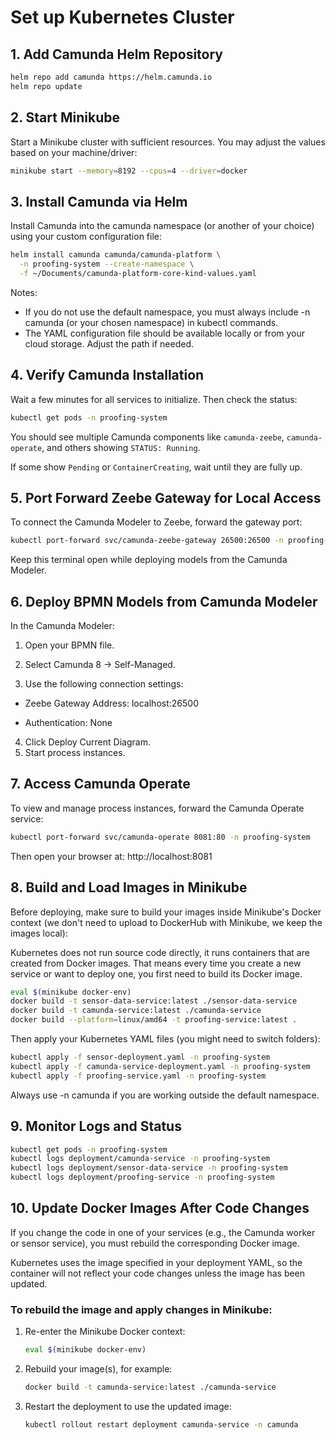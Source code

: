 # Set up Kubernetes Cluster

## 1. Add Camunda Helm Repository
```bash
helm repo add camunda https://helm.camunda.io
helm repo update
```

## 2. Start Minikube
Start a Minikube cluster with sufficient resources. You may adjust the values based on your machine/driver:
```bash
minikube start --memory=8192 --cpus=4 --driver=docker
```

## 3. Install Camunda via Helm
Install Camunda into the camunda namespace (or another of your choice) using your custom configuration file:

```bash
helm install camunda camunda/camunda-platform \
  -n proofing-system --create-namespace \
  -f ~/Documents/camunda-platform-core-kind-values.yaml
```
Notes:
- If you do not use the default namespace, you must always include -n camunda (or your chosen namespace) in kubectl commands.
- The YAML configuration file should be available locally or from your cloud storage. Adjust the path if needed.

## 4. Verify Camunda Installation
Wait a few minutes for all services to initialize. Then check the status:

```bash
kubectl get pods -n proofing-system
```
You should see multiple Camunda components like ```camunda-zeebe```, ```camunda-operate```, and others showing ```STATUS: Running```.

If some show ```Pending``` or ```ContainerCreating```, wait until they are fully up.

## 5. Port Forward Zeebe Gateway for Local Access
To connect the Camunda Modeler to Zeebe, forward the gateway port:

```bash
kubectl port-forward svc/camunda-zeebe-gateway 26500:26500 -n proofing-system
```
Keep this terminal open while deploying models from the Camunda Modeler.

## 6. Deploy BPMN Models from Camunda Modeler
In the Camunda Modeler:

1. Open your BPMN file.

2. Select Camunda 8 → Self-Managed.

3. Use the following connection settings:

- Zeebe Gateway Address: localhost:26500

- Authentication: None

4. Click Deploy Current Diagram.
5. Start process instances.

## 7. Access Camunda Operate
To view and manage process instances, forward the Camunda Operate service:

```bash
kubectl port-forward svc/camunda-operate 8081:80 -n proofing-system
```
Then open your browser at: http://localhost:8081

## 8. Build and Load Images in Minikube
Before deploying, make sure to build your images inside Minikube's Docker context (we don't need to upload to DockerHub with Minikube, we keep the images local):

Kubernetes does not run source code directly, it runs containers that are created from Docker images. That means every time you create a new service or want to deploy one, you first need to build its Docker image.

```bash
eval $(minikube docker-env)
docker build -t sensor-data-service:latest ./sensor-data-service
docker build -t camunda-service:latest ./camunda-service
docker build --platform=linux/amd64 -t proofing-service:latest .
```
Then apply your Kubernetes YAML files (you might need to switch folders):

```bash
kubectl apply -f sensor-deployment.yaml -n proofing-system
kubectl apply -f camunda-service-deployment.yaml -n proofing-system
kubectl apply -f proofing-service.yaml -n proofing-system
```
Always use -n camunda if you are working outside the default namespace.

## 9. Monitor Logs and Status
```bash
kubectl get pods -n proofing-system
kubectl logs deployment/camunda-service -n proofing-system
kubectl logs deployment/sensor-data-service -n proofing-system
kubectl logs deployment/proofing-service -n proofing-system
```

## 10. Update Docker Images After Code Changes

If you change the code in one of your services (e.g., the Camunda worker or sensor service), you must rebuild the corresponding Docker image.

Kubernetes uses the image specified in your deployment YAML, so the container will not reflect your code changes unless the image has been updated.

### To rebuild the image and apply changes in Minikube:

1. Re-enter the Minikube Docker context:
   ```bash
   eval $(minikube docker-env)
   ```
2. Rebuild your image(s), for example:
   ```bash
   docker build -t camunda-service:latest ./camunda-service
   ```
3. Restart the deployment to use the updated image:
   ```bash
   kubectl rollout restart deployment camunda-service -n camunda
   ```

